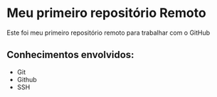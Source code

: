 # Meu primeiro repositório Remoto

Este foi meu primeiro repositório remoto para trabalhar com o GitHub

## Conhecimentos envolvidos:

- Git
- Github
- SSH
